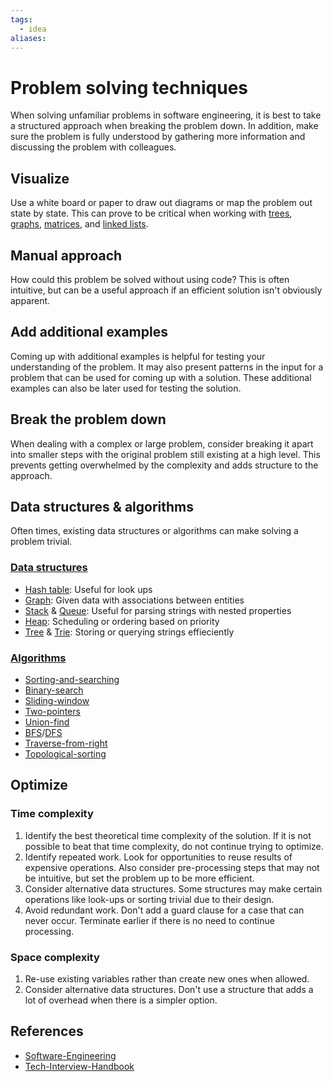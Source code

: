 ```yaml
---
tags:
  - idea
aliases:
---
```


# Problem solving techniques

When solving unfamiliar problems in software engineering, it is best to take a structured approach when breaking the problem down. In addition, make sure the problem is fully understood by gathering more information and discussing the problem with colleagues.

## Visualize

Use a white board or paper to draw out diagrams or map the problem out state by state. This can prove to be critical when working with [trees](Tree.md), [graphs](Graph.md), [matrices](Matrix.md), and [linked lists](Linked-list.md).

## Manual approach

How could this problem be solved without using code? This is often intuitive, but can be a useful approach if an efficient solution isn't obviously apparent.

## Add additional examples

Coming up with additional examples is helpful for testing your understanding of the problem. It may also present patterns in the input for a problem that can be used for coming up with a solution. These additional examples can also be later used for testing the solution.

## Break the problem down

When dealing with a complex or large problem, consider breaking it apart into smaller steps with the original problem still existing at a high level. This prevents getting overwhelmed by the complexity and adds structure to the approach.

## Data structures & algorithms

Often times, existing data structures or algorithms can make solving a problem trivial.

### [Data structures](Data-Structures.md)

- [Hash table](Hash-table.md): Useful for look ups
- [Graph](Graph.md): Given data with associations between entities
- [Stack](Stack.md) & [Queue](Queue.md): Useful for parsing strings with nested properties
- [Heap](Heap.md): Scheduling or ordering based on priority
- [Tree](Tree.md) & [Trie](Trie.md): Storing or querying strings effieciently

### [Algorithms](Algorithms.md)

- [Sorting-and-searching](Sorting-and-searching.md)
- [Binary-search](Binary-search.md)
- [Sliding-window](Sliding-window.md)
- [Two-pointers](Two-pointers.md)
- [Union-find](Union-find.md)
- [BFS](Breadth-first-search.md)/[DFS](Depth-first-search.md)
- [Traverse-from-right](Traverse-from-right.md)
- [Topological-sorting](Topological-sorting.md)

## Optimize

### Time complexity

1. Identify the best theoretical time complexity of the solution. If it is not possible to beat that time complexity, do not continue trying to optimize.
2. Identify repeated work. Look for opportunities to reuse results of expensive operations. Also consider pre-processing steps that may not be intuitive, but set the problem up to be more efficient.
3. Consider alternative data structures. Some structures may make certain operations like look-ups or sorting trivial due to their design.
4. Avoid redundant work. Don't add a guard clause for a case that can never occur. Terminate earlier if there is no need to continue processing.

### Space complexity

1. Re-use existing variables rather than create new ones when allowed.
2. Consider alternative data structures. Don't use a structure that adds a lot of overhead when there is a simpler option.

## References

- [Software-Engineering](Software-Engineering.md)
- [Tech-Interview-Handbook](Tech-Interview-Handbook.md)
